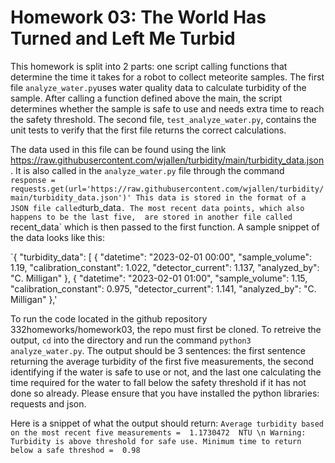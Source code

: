 
# Homework 03: The World Has Turned and Left Me Turbid

This homework is split into 2 parts: one script calling functions that determine the time
it takes for a robot to collect meteorite samples. The first file `analyze_water.py`uses 
water quality data to calculate turbidity of the sample. After calling a function defined 
above the main, the script determines whether the sample is safe to use and needs extra time
to reach the safety threshold. The second file, `test_analyze_water.py`, contains the unit tests
to verify that the first file returns the correct calculations. 

The data used in this file can be found using the link https://raw.githubusercontent.com/wjallen/turbidity/main/turbidity_data.json . 
It is also called in the `analyze_water.py` file through the command `   response = requests.get(url='https://raw.githubusercontent.com/wjallen/turbidity/main/turbidity_data.json')'
This data is stored in the format of a JSON file called `turb_data`. The most recent data points, which also happens to be the last five, 
are stored in another file called `recent_data` which is then passed to the first function. 
A sample snippet of the data looks like this: 

`{
  "turbidity_data": [
    {
      "datetime": "2023-02-01 00:00",
      "sample_volume": 1.19,
      "calibration_constant": 1.022,
      "detector_current": 1.137,
      "analyzed_by": "C. Milligan"
    },
    {
      "datetime": "2023-02-01 01:00",
      "sample_volume": 1.15,
      "calibration_constant": 0.975,
      "detector_current": 1.141,
      "analyzed_by": "C. Milligan"
    },'


To run the code located in the github repository 332homeworks/homework03, the repo must first be 
cloned. To retreive the output, `cd` into the directory and run the command `python3 analyze_water.py`. 
The output should be 3 sentences: the first sentence returning the average turbidity of the 
first five measurements, the second identifying if the water is safe to use or not, and the last one 
calculating the time required for the water to fall below the safety threshold if it has not done so already. 
Please ensure that you have installed the python libraries: requests and json. 

Here is a snippet of what the output should return: 
`Average turbidity based on the most recent five measurements =  1.1730472  NTU \n
Warning: Turbidity is above threshold for safe use.
Minimum time to return below a safe threshod =  0.98`

